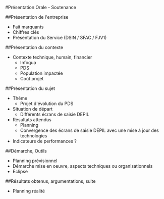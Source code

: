 #Présentation Orale - Soutenance

##Présentation de l'entreprise

- Fait marquants
- Chiffres clés
- Présentation du Service (DSIN / SFAC / FJV1)

##Présentation du contexte

- Contexte technique, humain, financier
	- Infoqua
	- PDS
	- Population impactée
	- Coût projet

##Présentation du sujet

- Thème
	- Projet d'évolution du PDS
- Situation de départ
	- Différents écrans de saisie DEPIL
- Résultats attendus
	- Planning 
	- Convergence des écrans de saisie DEPIL avec une mise à jour des technologies
- Indicateurs de performances ?

##Démarche, Outils

- Planning prévisionnel
- Démarche mise en oeuvre, aspects techniques ou organisationnels
- Eclipse


##Résultats obtenus, argumentations, suite

- Planning réalité
